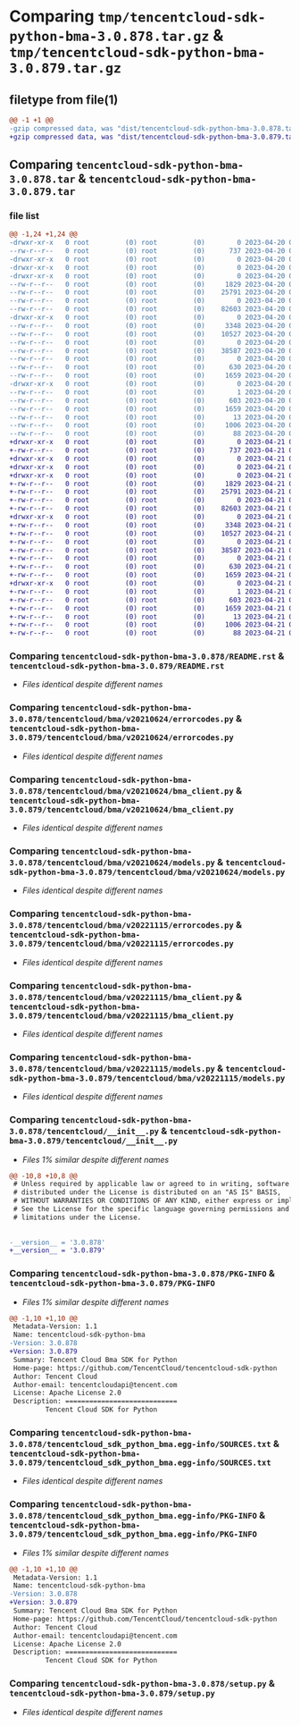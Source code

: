 # Comparing `tmp/tencentcloud-sdk-python-bma-3.0.878.tar.gz` & `tmp/tencentcloud-sdk-python-bma-3.0.879.tar.gz`

## filetype from file(1)

```diff
@@ -1 +1 @@
-gzip compressed data, was "dist/tencentcloud-sdk-python-bma-3.0.878.tar", last modified: Thu Apr 20 00:20:28 2023, max compression
+gzip compressed data, was "dist/tencentcloud-sdk-python-bma-3.0.879.tar", last modified: Fri Apr 21 00:33:46 2023, max compression
```

## Comparing `tencentcloud-sdk-python-bma-3.0.878.tar` & `tencentcloud-sdk-python-bma-3.0.879.tar`

### file list

```diff
@@ -1,24 +1,24 @@
-drwxr-xr-x   0 root         (0) root         (0)        0 2023-04-20 00:20:28.000000 tencentcloud-sdk-python-bma-3.0.878/
--rw-r--r--   0 root         (0) root         (0)      737 2023-04-20 00:20:28.000000 tencentcloud-sdk-python-bma-3.0.878/README.rst
-drwxr-xr-x   0 root         (0) root         (0)        0 2023-04-20 00:20:28.000000 tencentcloud-sdk-python-bma-3.0.878/tencentcloud/
-drwxr-xr-x   0 root         (0) root         (0)        0 2023-04-20 00:20:28.000000 tencentcloud-sdk-python-bma-3.0.878/tencentcloud/bma/
-drwxr-xr-x   0 root         (0) root         (0)        0 2023-04-20 00:20:28.000000 tencentcloud-sdk-python-bma-3.0.878/tencentcloud/bma/v20210624/
--rw-r--r--   0 root         (0) root         (0)     1829 2023-04-20 00:20:28.000000 tencentcloud-sdk-python-bma-3.0.878/tencentcloud/bma/v20210624/errorcodes.py
--rw-r--r--   0 root         (0) root         (0)    25791 2023-04-20 00:20:28.000000 tencentcloud-sdk-python-bma-3.0.878/tencentcloud/bma/v20210624/bma_client.py
--rw-r--r--   0 root         (0) root         (0)        0 2023-04-20 00:20:28.000000 tencentcloud-sdk-python-bma-3.0.878/tencentcloud/bma/v20210624/__init__.py
--rw-r--r--   0 root         (0) root         (0)    82603 2023-04-20 00:20:28.000000 tencentcloud-sdk-python-bma-3.0.878/tencentcloud/bma/v20210624/models.py
-drwxr-xr-x   0 root         (0) root         (0)        0 2023-04-20 00:20:28.000000 tencentcloud-sdk-python-bma-3.0.878/tencentcloud/bma/v20221115/
--rw-r--r--   0 root         (0) root         (0)     3348 2023-04-20 00:20:28.000000 tencentcloud-sdk-python-bma-3.0.878/tencentcloud/bma/v20221115/errorcodes.py
--rw-r--r--   0 root         (0) root         (0)    10527 2023-04-20 00:20:28.000000 tencentcloud-sdk-python-bma-3.0.878/tencentcloud/bma/v20221115/bma_client.py
--rw-r--r--   0 root         (0) root         (0)        0 2023-04-20 00:20:28.000000 tencentcloud-sdk-python-bma-3.0.878/tencentcloud/bma/v20221115/__init__.py
--rw-r--r--   0 root         (0) root         (0)    38587 2023-04-20 00:20:28.000000 tencentcloud-sdk-python-bma-3.0.878/tencentcloud/bma/v20221115/models.py
--rw-r--r--   0 root         (0) root         (0)        0 2023-04-20 00:20:28.000000 tencentcloud-sdk-python-bma-3.0.878/tencentcloud/bma/__init__.py
--rw-r--r--   0 root         (0) root         (0)      630 2023-04-20 00:20:28.000000 tencentcloud-sdk-python-bma-3.0.878/tencentcloud/__init__.py
--rw-r--r--   0 root         (0) root         (0)     1659 2023-04-20 00:20:28.000000 tencentcloud-sdk-python-bma-3.0.878/PKG-INFO
-drwxr-xr-x   0 root         (0) root         (0)        0 2023-04-20 00:20:28.000000 tencentcloud-sdk-python-bma-3.0.878/tencentcloud_sdk_python_bma.egg-info/
--rw-r--r--   0 root         (0) root         (0)        1 2023-04-20 00:20:28.000000 tencentcloud-sdk-python-bma-3.0.878/tencentcloud_sdk_python_bma.egg-info/dependency_links.txt
--rw-r--r--   0 root         (0) root         (0)      603 2023-04-20 00:20:28.000000 tencentcloud-sdk-python-bma-3.0.878/tencentcloud_sdk_python_bma.egg-info/SOURCES.txt
--rw-r--r--   0 root         (0) root         (0)     1659 2023-04-20 00:20:28.000000 tencentcloud-sdk-python-bma-3.0.878/tencentcloud_sdk_python_bma.egg-info/PKG-INFO
--rw-r--r--   0 root         (0) root         (0)       13 2023-04-20 00:20:28.000000 tencentcloud-sdk-python-bma-3.0.878/tencentcloud_sdk_python_bma.egg-info/top_level.txt
--rw-r--r--   0 root         (0) root         (0)     1006 2023-04-20 00:20:28.000000 tencentcloud-sdk-python-bma-3.0.878/setup.py
--rw-r--r--   0 root         (0) root         (0)       88 2023-04-20 00:20:28.000000 tencentcloud-sdk-python-bma-3.0.878/setup.cfg
+drwxr-xr-x   0 root         (0) root         (0)        0 2023-04-21 00:33:46.000000 tencentcloud-sdk-python-bma-3.0.879/
+-rw-r--r--   0 root         (0) root         (0)      737 2023-04-21 00:33:46.000000 tencentcloud-sdk-python-bma-3.0.879/README.rst
+drwxr-xr-x   0 root         (0) root         (0)        0 2023-04-21 00:33:46.000000 tencentcloud-sdk-python-bma-3.0.879/tencentcloud/
+drwxr-xr-x   0 root         (0) root         (0)        0 2023-04-21 00:33:46.000000 tencentcloud-sdk-python-bma-3.0.879/tencentcloud/bma/
+drwxr-xr-x   0 root         (0) root         (0)        0 2023-04-21 00:33:46.000000 tencentcloud-sdk-python-bma-3.0.879/tencentcloud/bma/v20210624/
+-rw-r--r--   0 root         (0) root         (0)     1829 2023-04-21 00:33:46.000000 tencentcloud-sdk-python-bma-3.0.879/tencentcloud/bma/v20210624/errorcodes.py
+-rw-r--r--   0 root         (0) root         (0)    25791 2023-04-21 00:33:46.000000 tencentcloud-sdk-python-bma-3.0.879/tencentcloud/bma/v20210624/bma_client.py
+-rw-r--r--   0 root         (0) root         (0)        0 2023-04-21 00:33:46.000000 tencentcloud-sdk-python-bma-3.0.879/tencentcloud/bma/v20210624/__init__.py
+-rw-r--r--   0 root         (0) root         (0)    82603 2023-04-21 00:33:46.000000 tencentcloud-sdk-python-bma-3.0.879/tencentcloud/bma/v20210624/models.py
+drwxr-xr-x   0 root         (0) root         (0)        0 2023-04-21 00:33:46.000000 tencentcloud-sdk-python-bma-3.0.879/tencentcloud/bma/v20221115/
+-rw-r--r--   0 root         (0) root         (0)     3348 2023-04-21 00:33:46.000000 tencentcloud-sdk-python-bma-3.0.879/tencentcloud/bma/v20221115/errorcodes.py
+-rw-r--r--   0 root         (0) root         (0)    10527 2023-04-21 00:33:46.000000 tencentcloud-sdk-python-bma-3.0.879/tencentcloud/bma/v20221115/bma_client.py
+-rw-r--r--   0 root         (0) root         (0)        0 2023-04-21 00:33:46.000000 tencentcloud-sdk-python-bma-3.0.879/tencentcloud/bma/v20221115/__init__.py
+-rw-r--r--   0 root         (0) root         (0)    38587 2023-04-21 00:33:46.000000 tencentcloud-sdk-python-bma-3.0.879/tencentcloud/bma/v20221115/models.py
+-rw-r--r--   0 root         (0) root         (0)        0 2023-04-21 00:33:46.000000 tencentcloud-sdk-python-bma-3.0.879/tencentcloud/bma/__init__.py
+-rw-r--r--   0 root         (0) root         (0)      630 2023-04-21 00:33:46.000000 tencentcloud-sdk-python-bma-3.0.879/tencentcloud/__init__.py
+-rw-r--r--   0 root         (0) root         (0)     1659 2023-04-21 00:33:46.000000 tencentcloud-sdk-python-bma-3.0.879/PKG-INFO
+drwxr-xr-x   0 root         (0) root         (0)        0 2023-04-21 00:33:46.000000 tencentcloud-sdk-python-bma-3.0.879/tencentcloud_sdk_python_bma.egg-info/
+-rw-r--r--   0 root         (0) root         (0)        1 2023-04-21 00:33:46.000000 tencentcloud-sdk-python-bma-3.0.879/tencentcloud_sdk_python_bma.egg-info/dependency_links.txt
+-rw-r--r--   0 root         (0) root         (0)      603 2023-04-21 00:33:46.000000 tencentcloud-sdk-python-bma-3.0.879/tencentcloud_sdk_python_bma.egg-info/SOURCES.txt
+-rw-r--r--   0 root         (0) root         (0)     1659 2023-04-21 00:33:46.000000 tencentcloud-sdk-python-bma-3.0.879/tencentcloud_sdk_python_bma.egg-info/PKG-INFO
+-rw-r--r--   0 root         (0) root         (0)       13 2023-04-21 00:33:46.000000 tencentcloud-sdk-python-bma-3.0.879/tencentcloud_sdk_python_bma.egg-info/top_level.txt
+-rw-r--r--   0 root         (0) root         (0)     1006 2023-04-21 00:33:46.000000 tencentcloud-sdk-python-bma-3.0.879/setup.py
+-rw-r--r--   0 root         (0) root         (0)       88 2023-04-21 00:33:46.000000 tencentcloud-sdk-python-bma-3.0.879/setup.cfg
```

### Comparing `tencentcloud-sdk-python-bma-3.0.878/README.rst` & `tencentcloud-sdk-python-bma-3.0.879/README.rst`

 * *Files identical despite different names*

### Comparing `tencentcloud-sdk-python-bma-3.0.878/tencentcloud/bma/v20210624/errorcodes.py` & `tencentcloud-sdk-python-bma-3.0.879/tencentcloud/bma/v20210624/errorcodes.py`

 * *Files identical despite different names*

### Comparing `tencentcloud-sdk-python-bma-3.0.878/tencentcloud/bma/v20210624/bma_client.py` & `tencentcloud-sdk-python-bma-3.0.879/tencentcloud/bma/v20210624/bma_client.py`

 * *Files identical despite different names*

### Comparing `tencentcloud-sdk-python-bma-3.0.878/tencentcloud/bma/v20210624/models.py` & `tencentcloud-sdk-python-bma-3.0.879/tencentcloud/bma/v20210624/models.py`

 * *Files identical despite different names*

### Comparing `tencentcloud-sdk-python-bma-3.0.878/tencentcloud/bma/v20221115/errorcodes.py` & `tencentcloud-sdk-python-bma-3.0.879/tencentcloud/bma/v20221115/errorcodes.py`

 * *Files identical despite different names*

### Comparing `tencentcloud-sdk-python-bma-3.0.878/tencentcloud/bma/v20221115/bma_client.py` & `tencentcloud-sdk-python-bma-3.0.879/tencentcloud/bma/v20221115/bma_client.py`

 * *Files identical despite different names*

### Comparing `tencentcloud-sdk-python-bma-3.0.878/tencentcloud/bma/v20221115/models.py` & `tencentcloud-sdk-python-bma-3.0.879/tencentcloud/bma/v20221115/models.py`

 * *Files identical despite different names*

### Comparing `tencentcloud-sdk-python-bma-3.0.878/tencentcloud/__init__.py` & `tencentcloud-sdk-python-bma-3.0.879/tencentcloud/__init__.py`

 * *Files 1% similar despite different names*

```diff
@@ -10,8 +10,8 @@
 # Unless required by applicable law or agreed to in writing, software
 # distributed under the License is distributed on an "AS IS" BASIS,
 # WITHOUT WARRANTIES OR CONDITIONS OF ANY KIND, either express or implied.
 # See the License for the specific language governing permissions and
 # limitations under the License.
 
 
-__version__ = '3.0.878'
+__version__ = '3.0.879'
```

### Comparing `tencentcloud-sdk-python-bma-3.0.878/PKG-INFO` & `tencentcloud-sdk-python-bma-3.0.879/PKG-INFO`

 * *Files 1% similar despite different names*

```diff
@@ -1,10 +1,10 @@
 Metadata-Version: 1.1
 Name: tencentcloud-sdk-python-bma
-Version: 3.0.878
+Version: 3.0.879
 Summary: Tencent Cloud Bma SDK for Python
 Home-page: https://github.com/TencentCloud/tencentcloud-sdk-python
 Author: Tencent Cloud
 Author-email: tencentcloudapi@tencent.com
 License: Apache License 2.0
 Description: ============================
         Tencent Cloud SDK for Python
```

### Comparing `tencentcloud-sdk-python-bma-3.0.878/tencentcloud_sdk_python_bma.egg-info/SOURCES.txt` & `tencentcloud-sdk-python-bma-3.0.879/tencentcloud_sdk_python_bma.egg-info/SOURCES.txt`

 * *Files identical despite different names*

### Comparing `tencentcloud-sdk-python-bma-3.0.878/tencentcloud_sdk_python_bma.egg-info/PKG-INFO` & `tencentcloud-sdk-python-bma-3.0.879/tencentcloud_sdk_python_bma.egg-info/PKG-INFO`

 * *Files 1% similar despite different names*

```diff
@@ -1,10 +1,10 @@
 Metadata-Version: 1.1
 Name: tencentcloud-sdk-python-bma
-Version: 3.0.878
+Version: 3.0.879
 Summary: Tencent Cloud Bma SDK for Python
 Home-page: https://github.com/TencentCloud/tencentcloud-sdk-python
 Author: Tencent Cloud
 Author-email: tencentcloudapi@tencent.com
 License: Apache License 2.0
 Description: ============================
         Tencent Cloud SDK for Python
```

### Comparing `tencentcloud-sdk-python-bma-3.0.878/setup.py` & `tencentcloud-sdk-python-bma-3.0.879/setup.py`

 * *Files identical despite different names*

